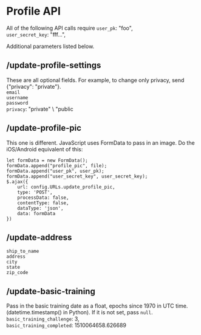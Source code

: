 # Profile API

All of the following API calls require 
`user_pk`: "foo",  
`user_secret_key`: "fff...",  

Additional parameters listed below.

## /update-profile-settings
These are all optional fields. For example, to change only privacy, send {"privacy": "private"}.  
`email`   
`username`  
`password`  
`privacy`: "private" \ "public

## /update-profile-pic
This one is different. JavaScript uses FormData to pass in an image.
Do the iOS/Android equivalent of this:
```
let formData = new FormData();
formData.append("profile_pic", file);
formData.append("user_pk", user_pk);
formData.append("user_secret_key", user_secret_key);
$.ajax({
	url: config.URLs.update_profile_pic,
	type: 'POST',
	processData: false,
	contentType: false,
	dataType: 'json',
	data: formData
})
```

## /update-address
`ship_to_name`  
`address`  
`city`  
`state`  
`zip_code`  

## /update-basic-training
Pass in the basic training date as a float, epochs since 1970 in UTC time. (datetime.timestamp() in Python).
If it is not set, pass `null`.
`basic_training_challenge`: 3,  
`basic_training_completed`: 1510064658.626689

